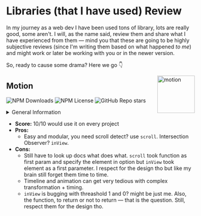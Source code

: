 # Libraries (that I have used) Review

In my journey as a web dev I have been used tons of library, lots are really good, some aren't. I will, as the name said, review them and share what I have experienced from them — mind you that these are going to be highly subjective reviews (since I'm writing them based on what happened *to me*) and might work or later be working with you or in the newer version.

So, ready to cause some drama? Here we go 👇

[<img src="https://user-images.githubusercontent.com/7850794/164965523-3eced4c4-6020-467e-acde-f11b7900ad62.png" alt="motion" width="100" height="100" decoding="async" loading="lazy" align="right" />](https://motion.dev/)

## Motion

![NPM Downloads](https://img.shields.io/npm/dm/motion)
![NPM License](https://img.shields.io/npm/l/motion)
![GitHub Repo stars](https://img.shields.io/github/stars/motiondivision/motionone?style=social)

<details><summary>General Information</summary>

- **Install:** `yarn add motion`
- **Website:** <https://motion.dev/>
- **GitHub:** <https://github.com/motiondivision/motionone>
- **Project used:**
  - [Thai Parliament in a (coco)Nutshell](https://github.com/wevisdemo/parliament-in-a-nutshell)
  - [Law Watch](https://github.com/wevisdemo/law-watch)
  - [School Governance](https://github.com/ACT-Anti-Corruption-Thailand/school-governance)

</details>

- **Score:** 10/10 would use it on every project
- **Pros:**
  - Easy and modular, you need scroll detect? use `scroll`. Intersection Observer? `inView`.
- **Cons:**
  - Still have to look up docs what does what. `scroll` took function as first param and specify the element in option but `inView` took element as a first parameter. I respect for the design tho but like my brain still forget them time to time.
  - Timeline and animation can get very tedious with complex transformation + timing.
  - `inView` is bugging with threashold 1 and 0? might be just me. Also, the function, to return or not to return — that is the question. Still, respect them for the design tho.
